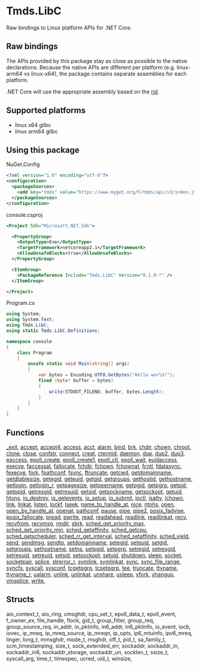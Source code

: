 # Tmds.LibC

Raw bindings to Linux platform APIs for .NET Core.

## Raw bindings

The APIs provided by this package stay as close as possible to the native declarations.
Because the native APIs are different per platform (e.g. linux-arm64 vs linux-x64), the package contains separate assemblies for each platform.

.NET Core will use the appropriate assembly based on the [rid](https://docs.microsoft.com/en-us/dotnet/core/rid-catalog).

## Supported platforms

* linux x64 glibc
* linux arm64 glibc

## Using this package

NuGet.Config

```xml
<?xml version="1.0" encoding="utf-8"?>
<configuration>
  <packageSources>
    <add key="tmds" value="https://www.myget.org/F/tmds/api/v3/index.json" />
  </packageSources>
</configuration>
```

console.csproj

```xml
<Project Sdk="Microsoft.NET.Sdk">

  <PropertyGroup>
    <OutputType>Exe</OutputType>
    <TargetFramework>netcoreapp2.1</TargetFramework>
    <AllowUnsafeBlocks>true</AllowUnsafeBlocks>
  </PropertyGroup>

  <ItemGroup>
    <PackageReference Include="Tmds.LibC" Version="0.1.0-*" />
  </ItemGroup>

</Project>
```

Program.cs

```cs
using System;
using System.Text;
using Tmds.LibC;
using static Tmds.LibC.Definitions;

namespace console
{
    class Program
    {
        unsafe static void Main(string[] args)
        {
            var bytes = Encoding.UTF8.GetBytes("Hello world!");
            fixed (byte* buffer = bytes)
            {
                write(STDOUT_FILENO, buffer, bytes.Length);
            }
        }
    }
}
```

## Functions

[_exit](http://man7.org/linux/man-pages/man2/_exit.2.html),
[accept](http://man7.org/linux/man-pages/man2/accept.2.html),
[accept4](http://man7.org/linux/man-pages/man2/accept4.2.html),
[access](http://man7.org/linux/man-pages/man2/access.2.html),
[acct](http://man7.org/linux/man-pages/man2/acct.2.html),
[alarm](http://man7.org/linux/man-pages/man2/alarm.2.html),
[bind](http://man7.org/linux/man-pages/man2/bind.2.html),
[brk](http://man7.org/linux/man-pages/man2/brk.2.html),
[chdir](http://man7.org/linux/man-pages/man2/chdir.2.html),
[chown](http://man7.org/linux/man-pages/man2/chown.2.html),
[chroot](http://man7.org/linux/man-pages/man2/chroot.2.html),
[clone](http://man7.org/linux/man-pages/man2/clone.2.html),
[close](http://man7.org/linux/man-pages/man2/close.2.html),
[confstr](http://man7.org/linux/man-pages/man3/confstr.3.html),
[connect](http://man7.org/linux/man-pages/man2/connect.2.html),
[creat](http://man7.org/linux/man-pages/man2/creat.2.html),
[ctermid](http://man7.org/linux/man-pages/man3/ctermid.3.html),
[daemon](http://man7.org/linux/man-pages/man3/daemon.3.html),
[dup](http://man7.org/linux/man-pages/man2/dup.2.html),
[dup2](http://man7.org/linux/man-pages/man2/dup2.2.html),
[dup3](http://man7.org/linux/man-pages/man2/dup3.2.html),
[eaccess](http://man7.org/linux/man-pages/man3/eaccess.3.html),
[epoll_create](http://man7.org/linux/man-pages/man2/epoll_create.2.html),
[epoll_create1](http://man7.org/linux/man-pages/man2/epoll_create1.2.html),
[epoll_ctl](http://man7.org/linux/man-pages/man2/epoll_ctl.2.html),
[epoll_wait](http://man7.org/linux/man-pages/man2/epoll_wait.2.html),
[euidaccess](http://man7.org/linux/man-pages/man3/euidaccess.3.html),
[execve](http://man7.org/linux/man-pages/man2/execve.2.html),
[faccessat](http://man7.org/linux/man-pages/man2/faccessat.2.html),
[fallocate](http://man7.org/linux/man-pages/man2/fallocate.2.html),
[fchdir](http://man7.org/linux/man-pages/man2/fchdir.2.html),
[fchown](http://man7.org/linux/man-pages/man2/fchown.2.html),
[fchownat](http://man7.org/linux/man-pages/man2/fchownat.2.html),
[fcntl](http://man7.org/linux/man-pages/man2/fcntl.2.html),
[fdatasync](http://man7.org/linux/man-pages/man2/fdatasync.2.html),
[fexecve](http://man7.org/linux/man-pages/man3/fexecve.3.html),
[fork](http://man7.org/linux/man-pages/man2/fork.2.html),
[fpathconf](http://man7.org/linux/man-pages/man3/fpathconf.3.html),
[fsync](http://man7.org/linux/man-pages/man2/fsync.2.html),
[ftruncate](http://man7.org/linux/man-pages/man2/ftruncate.2.html),
[getcwd](http://man7.org/linux/man-pages/man3/getcwd.3.html),
[getdomainname](http://man7.org/linux/man-pages/man2/getdomainname.2.html),
[getdtablesize](http://man7.org/linux/man-pages/man3/getdtablesize.3.html),
[getegid](http://man7.org/linux/man-pages/man2/getegid.2.html),
[geteuid](http://man7.org/linux/man-pages/man2/geteuid.2.html),
[getgid](http://man7.org/linux/man-pages/man2/getgid.2.html),
[getgroups](http://man7.org/linux/man-pages/man2/getgroups.2.html),
[gethostid](http://man7.org/linux/man-pages/man3/gethostid.3.html),
[gethostname](http://man7.org/linux/man-pages/man2/gethostname.2.html),
[getlogin](http://man7.org/linux/man-pages/man3/getlogin.3.html),
[getlogin_r](http://man7.org/linux/man-pages/man3/getlogin_r.3.html),
[getpagesize](http://man7.org/linux/man-pages/man2/getpagesize.2.html),
[getpeername](http://man7.org/linux/man-pages/man2/getpeername.2.html),
[getpgid](http://man7.org/linux/man-pages/man2/getpgid.2.html),
[getpgrp](http://man7.org/linux/man-pages/man2/getpgrp.2.html),
[getpid](http://man7.org/linux/man-pages/man2/getpid.2.html),
[getppid](http://man7.org/linux/man-pages/man2/getppid.2.html),
[getresgid](http://man7.org/linux/man-pages/man2/getresgid.2.html),
[getresuid](http://man7.org/linux/man-pages/man2/getresuid.2.html),
[getsid](http://man7.org/linux/man-pages/man2/getsid.2.html),
[getsockname](http://man7.org/linux/man-pages/man2/getsockname.2.html),
[getsockopt](http://man7.org/linux/man-pages/man2/getsockopt.2.html),
[getuid](http://man7.org/linux/man-pages/man2/getuid.2.html),
[htons](http://man7.org/linux/man-pages/man3/htons.3.html),
[io_destroy](http://man7.org/linux/man-pages/man2/io_destroy.2.html),
[io_getevents](http://man7.org/linux/man-pages/man2/io_getevents.2.html),
[io_setup](http://man7.org/linux/man-pages/man2/io_setup.2.html),
[io_submit](http://man7.org/linux/man-pages/man2/io_submit.2.html),
[ioctl](http://man7.org/linux/man-pages/man2/ioctl.2.html),
[isatty](http://man7.org/linux/man-pages/man3/isatty.3.html),
[lchown](http://man7.org/linux/man-pages/man2/lchown.2.html),
[link](http://man7.org/linux/man-pages/man2/link.2.html),
[linkat](http://man7.org/linux/man-pages/man2/linkat.2.html),
[listen](http://man7.org/linux/man-pages/man2/listen.2.html),
[lockf](http://man7.org/linux/man-pages/man3/lockf.3.html),
[lseek](http://man7.org/linux/man-pages/man2/lseek.2.html),
[name_to_handle_at](http://man7.org/linux/man-pages/man2/name_to_handle_at.2.html),
[nice](http://man7.org/linux/man-pages/man2/nice.2.html),
[ntohs](http://man7.org/linux/man-pages/man3/ntohs.3.html),
[open](http://man7.org/linux/man-pages/man2/open.2.html),
[open_by_handle_at](http://man7.org/linux/man-pages/man2/open_by_handle_at.2.html),
[openat](http://man7.org/linux/man-pages/man2/openat.2.html),
[pathconf](http://man7.org/linux/man-pages/man3/pathconf.3.html),
[pause](http://man7.org/linux/man-pages/man2/pause.2.html),
[pipe](http://man7.org/linux/man-pages/man2/pipe.2.html),
[pipe2](http://man7.org/linux/man-pages/man2/pipe2.2.html),
[posix_fadvise](http://man7.org/linux/man-pages/man2/posix_fadvise.2.html),
[posix_fallocate](http://man7.org/linux/man-pages/man3/posix_fallocate.3.html),
[pread](http://man7.org/linux/man-pages/man2/pread.2.html),
[pwrite](http://man7.org/linux/man-pages/man2/pwrite.2.html),
[read](http://man7.org/linux/man-pages/man2/read.2.html),
[readahead](http://man7.org/linux/man-pages/man2/readahead.2.html),
[readlink](http://man7.org/linux/man-pages/man2/readlink.2.html),
[readlinkat](http://man7.org/linux/man-pages/man2/readlinkat.2.html),
[recv](http://man7.org/linux/man-pages/man2/recv.2.html),
[recvfrom](http://man7.org/linux/man-pages/man2/recvfrom.2.html),
[recvmsg](http://man7.org/linux/man-pages/man2/recvmsg.2.html),
[rmdir](http://man7.org/linux/man-pages/man2/rmdir.2.html),
[sbrk](http://man7.org/linux/man-pages/man2/sbrk.2.html),
[sched_get_priority_max](http://man7.org/linux/man-pages/man2/sched_get_priority_max.2.html),
[sched_get_priority_min](http://man7.org/linux/man-pages/man2/sched_get_priority_min.2.html),
[sched_getaffinity](http://man7.org/linux/man-pages/man2/sched_getaffinity.2.html),
[sched_getcpu](http://man7.org/linux/man-pages/man3/sched_getcpu.3.html),
[sched_getscheduler](http://man7.org/linux/man-pages/man2/sched_getscheduler.2.html),
[sched_rr_get_interval](http://man7.org/linux/man-pages/man2/sched_rr_get_interval.2.html),
[sched_setaffinity](http://man7.org/linux/man-pages/man2/sched_setaffinity.2.html),
[sched_yield](http://man7.org/linux/man-pages/man2/sched_yield.2.html),
[send](http://man7.org/linux/man-pages/man2/send.2.html),
[sendmsg](http://man7.org/linux/man-pages/man2/sendmsg.2.html),
[sendto](http://man7.org/linux/man-pages/man2/sendto.2.html),
[setdomainname](http://man7.org/linux/man-pages/man2/setdomainname.2.html),
[setegid](http://man7.org/linux/man-pages/man2/setegid.2.html),
[seteuid](http://man7.org/linux/man-pages/man2/seteuid.2.html),
[setgid](http://man7.org/linux/man-pages/man2/setgid.2.html),
[setgroups](http://man7.org/linux/man-pages/man2/setgroups.2.html),
[sethostname](http://man7.org/linux/man-pages/man2/sethostname.2.html),
[setns](http://man7.org/linux/man-pages/man2/setns.2.html),
[setpgid](http://man7.org/linux/man-pages/man2/setpgid.2.html),
[setpgrp](http://man7.org/linux/man-pages/man2/setpgrp.2.html),
[setregid](http://man7.org/linux/man-pages/man2/setregid.2.html),
[setresgid](http://man7.org/linux/man-pages/man2/setresgid.2.html),
[setresuid](http://man7.org/linux/man-pages/man2/setresuid.2.html),
[setreuid](http://man7.org/linux/man-pages/man2/setreuid.2.html),
[setsid](http://man7.org/linux/man-pages/man2/setsid.2.html),
[setsockopt](http://man7.org/linux/man-pages/man2/setsockopt.2.html),
[setuid](http://man7.org/linux/man-pages/man2/setuid.2.html),
[shutdown](http://man7.org/linux/man-pages/man2/shutdown.2.html),
[sleep](http://man7.org/linux/man-pages/man3/sleep.3.html),
[socket](http://man7.org/linux/man-pages/man2/socket.2.html),
[socketpair](http://man7.org/linux/man-pages/man2/socketpair.2.html),
[splice](http://man7.org/linux/man-pages/man2/splice.2.html),
[strerror_r](http://man7.org/linux/man-pages/man3/strerror_r.3.html),
[symlink](http://man7.org/linux/man-pages/man2/symlink.2.html),
[symlinkat](http://man7.org/linux/man-pages/man2/symlinkat.2.html),
[sync](http://man7.org/linux/man-pages/man2/sync.2.html),
[sync_file_range](http://man7.org/linux/man-pages/man2/sync_file_range.2.html),
[syncfs](http://man7.org/linux/man-pages/man2/syncfs.2.html),
[syscall](http://man7.org/linux/man-pages/man2/syscall.2.html),
[sysconf](http://man7.org/linux/man-pages/man3/sysconf.3.html),
[tcgetpgrp](http://man7.org/linux/man-pages/man3/tcgetpgrp.3.html),
[tcsetpgrp](http://man7.org/linux/man-pages/man3/tcsetpgrp.3.html),
[tee](http://man7.org/linux/man-pages/man2/tee.2.html),
[truncate](http://man7.org/linux/man-pages/man2/truncate.2.html),
[ttyname](http://man7.org/linux/man-pages/man3/ttyname.3.html),
[ttyname_r](http://man7.org/linux/man-pages/man3/ttyname_r.3.html),
[ualarm](http://man7.org/linux/man-pages/man3/ualarm.3.html),
[unlink](http://man7.org/linux/man-pages/man2/unlink.2.html),
[unlinkat](http://man7.org/linux/man-pages/man2/unlinkat.2.html),
[unshare](http://man7.org/linux/man-pages/man2/unshare.2.html),
[usleep](http://man7.org/linux/man-pages/man3/usleep.3.html),
[vfork](http://man7.org/linux/man-pages/man2/vfork.2.html),
[vhangup](http://man7.org/linux/man-pages/man2/vhangup.2.html),
[vmsplice](http://man7.org/linux/man-pages/man2/vmsplice.2.html),
[write](http://man7.org/linux/man-pages/man2/write.2.html),


## Structs

aio_context_t,
aio_ring,
cmsghdr,
cpu_set_t,
epoll_data_t,
epoll_event,
f_owner_ex,
file_handle,
flock,
gid_t,
group_filter,
group_req,
group_source_req,
in_addr,
in_pktinfo,
in6_addr,
in6_pktinfo,
io_event,
iocb,
iovec,
ip_mreq,
ip_mreq_source,
ip_mreqn,
ip_opts,
ip6_mtuinfo,
ipv6_mreq,
linger,
long_t,
mmsghdr,
mode_t,
msghdr,
off_t,
pid_t,
sa_family_t,
scm_timestamping,
size_t,
sock_extended_err,
sockaddr,
sockaddr_in,
sockaddr_in6,
sockaddr_storage,
sockaddr_un,
socklen_t,
ssize_t,
syscall_arg,
time_t,
timespec,
ucred,
uid_t,
winsize,
